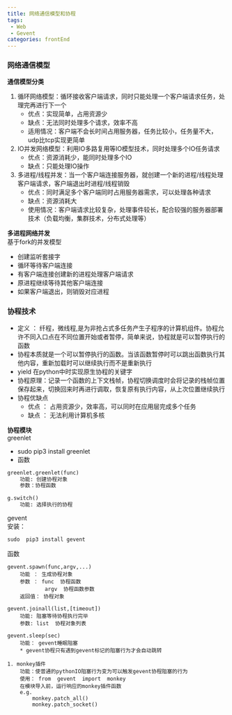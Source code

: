 ```yaml
---
title: 网络通信模型和协程
tags: 
 - Web
 - Gevent
categories: frontEnd
---
```


### 网络通信模型
**通信模型分类**  
1. 循环网络模型：循环接收客户端请求，同时只能处理一个客户端请求任务，处理完再进行下一个
   * 优点：实现简单，占用资源少
   * 缺点：无法同时处理多个请求，效率不高
   * 适用情况：客户端不会长时间占用服务器，任务比较小，任务量不大，udp比tcp实现更简单
2. IO并发网络模型：利用IO多路复用等IO模型技术，同时处理多个IO任务请求
   * 优点：资源消耗少，能同时处理多个IO
   * 缺点：只能处理IO操作
3. 多进程/线程并发：当一个客户端连接服务器，就创建一个新的进程/线程处理客户端请求，客户端退出时进程/线程销毁
   * 优点：同时满足多个客户端同时占用服务器需求，可以处理各种请求
   * 缺点：资源消耗大
   * 使用情况：客户端请求比较复杂，处理事件较长，配合较强的服务器部署技术（负载均衡，集群技术，分布式处理等）
            
**多进程网络并发**  
基于fork的并发模型
* 创建监听套接字
* 循环等待客户端连接
* 有客户端连接创建新的进程处理客户端请求
* 原进程继续等待其他客户端连接
* 如果客户端退出，则销毁对应进程
            
### 协程技术
* 定义 ： 纤程，微线程,是为非抢占式多任务产生子程序的计算机组件。协程允许不同入口点在不同位置开始或者暂停，简单来说，协程就是可以暂停执行的函数
* 协程本质就是一个可以暂停执行的函数。当该函数暂停时可以跳出函数执行其他内容，重新加载时可以继续执行而不是重新执行
* yield 在python中时实现原生协程的关键字
* 协程原理：记录一个函数的上下文栈帧，协程切换调度时会将记录的栈帧位置保存起来，切换回来时再进行调取，恢复原有执行内容，从上次位置继续执行
* 协程优缺点
  * 优点 ： 占用资源少，效率高，可以同时在应用层完成多个任务
  * 缺点 ： 无法利用计算机多核
    	
**协程模块**  
greenlet  
*  sudo  pip3 install  greenlet
*  函数
```python
greenlet.greenlet(func)
    功能: 创建协程对象
    参数：协程函数

g.switch()
    功能: 选择执行的协程
```
    
gevent  
安装：  
```python
sudo  pip3 install gevent
```
函数
```
gevent.spawn(func,argv,...)
    功能 ： 生成协程对象
    参数 ： func  协程函数
    		argv  协程函数参数
    返回值： 协程对象

gevent.joinall(list,[timeout])
    功能: 阻塞等待协程执行完毕
    参数: list  协程对象列表

gevent.sleep(sec)
    功能： gevent睡眠阻塞
    * gevent协程只有遇到gevent标记的阻塞行为才会自动跳转

1. monkey插件 
    功能：使普通的pythonIO阻塞行为变为可以触发gevent协程阻塞的行为
    使用： from  gevent  import  monkey
    在模块导入前，运行响应的monkey插件函数
    e.g. 
    	monkey.patch_all()
    	monkey.patch_socket()
```
        
